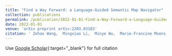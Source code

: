 ```yaml
---
title: "Find a Way Forward: a Language-Guided Semantic Map Navigator"
collection: publications
permalink: /publication/2022-01-01-Find-a-Way-Forward-a-Language-Guided-Semantic-Map-Navigator
date: 2022-01-01
venue: 'arXiv preprint arXiv:2203.03183'
citation: ' Zehao Wang,  Mingxiao Li,  Minye Wu,  Marie-Francine Moens,  Tinne Tuytelaars, &quot;Find a Way Forward: a Language-Guided Semantic Map Navigator.&quot; arXiv preprint arXiv:2203.03183, 2022.'
---
```

Use [Google Scholar](https://scholar.google.com/scholar?q=Find+a+Way+Forward:+a+Language+Guided+Semantic+Map+Navigator){:target="_blank"} for full citation